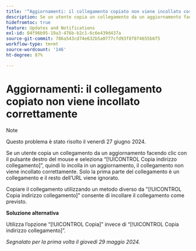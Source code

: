 ```yaml
---
title: '“Aggiornamenti: il collegamento copiato non viene incollato correttamente”'
description: Se un utente copia un collegamento da un aggiornamento facendo clic con il pulsante destro del mouse e seleziona Copia indirizzo collegamento, quindi lo incolla in un aggiornamento, il collegamento non viene incollato correttamente. Solo la prima parte del collegamento è un collegamento e il resto dell’URL viene ignorato.
hidefromtoc: true
feature: Updates and Notifications
exl-id: 04f96b95-19a3-476b-b2c1-6c6e439d437a
source-git-commit: 786a543cd74e632b5a0777cfd93f8f8f4655b6f5
workflow-type: tm+mt
source-wordcount: '146'
ht-degree: 87%

---
```


# Aggiornamenti: il collegamento copiato non viene incollato correttamente

>[!NOTE]
>
>Questo problema è stato risolto il venerdì 27 giugno 2024.

Se un utente copia un collegamento da un aggiornamento facendo clic con il pulsante destro del mouse e seleziona “[!UICONTROL Copia indirizzo collegamento]”, quindi lo incolla in un aggiornamento, il collegamento non viene incollato correttamente. Solo la prima parte del collegamento è un collegamento e il resto dell’URL viene ignorato.

Copiare il collegamento utilizzando un metodo diverso da &quot;[!UICONTROL Copia indirizzo collegamento]&quot; consente di incollare il collegamento come previsto.

**Soluzione alternativa**

Utilizza l’opzione “[!UICONTROL Copia]” invece di “[!UICONTROL Copia indirizzo collegamento]”.

_Segnalato per la prima volta il giovedì 29 maggio 2024._
